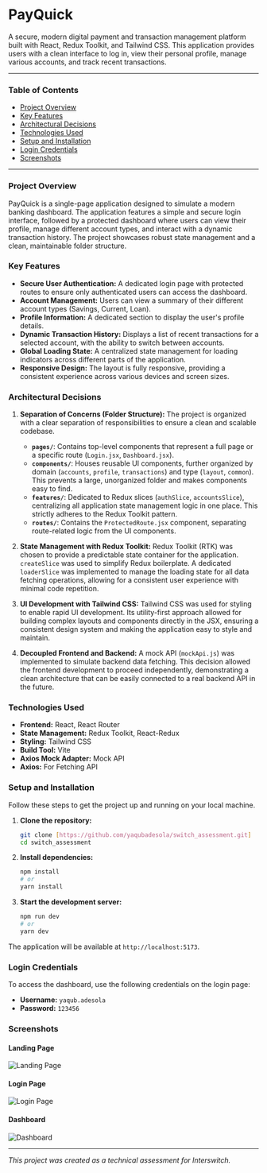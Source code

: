 # PayQuick

A secure, modern digital payment and transaction management platform built with React, Redux Toolkit, and Tailwind CSS. This application provides users with a clean interface to log in, view their personal profile, manage various accounts, and track recent transactions.

---

### Table of Contents

- [Project Overview](#project-overview)
- [Key Features](#key-features)
- [Architectural Decisions](#architectural-decisions)
- [Technologies Used](#technologies-used)
- [Setup and Installation](#setup-and-installation)
- [Login Credentials](#login-credentials)
- [Screenshots](#screenshots)

---

### Project Overview

PayQuick is a single-page application designed to simulate a modern banking dashboard. The application features a simple and secure login interface, followed by a protected dashboard where users can view their profile, manage different account types, and interact with a dynamic transaction history. The project showcases robust state management and a clean, maintainable folder structure.

### Key Features

- **Secure User Authentication:** A dedicated login page with protected routes to ensure only authenticated users can access the dashboard.
- **Account Management:** Users can view a summary of their different account types (Savings, Current, Loan).
- **Profile Information:** A dedicated section to display the user's profile details.
- **Dynamic Transaction History:** Displays a list of recent transactions for a selected account, with the ability to switch between accounts.
- **Global Loading State:** A centralized state management for loading indicators across different parts of the application.
- **Responsive Design:** The layout is fully responsive, providing a consistent experience across various devices and screen sizes.

### Architectural Decisions

1.  **Separation of Concerns (Folder Structure):**
    The project is organized with a clear separation of responsibilities to ensure a clean and scalable codebase.

    - **`pages/`**: Contains top-level components that represent a full page or a specific route (`Login.jsx`, `Dashboard.jsx`).
    - **`components/`**: Houses reusable UI components, further organized by domain (`accounts`, `profile`, `transactions`) and type (`layout`, `common`). This prevents a large, unorganized folder and makes components easy to find.
    - **`features/`**: Dedicated to Redux slices (`authSlice`, `accountsSlice`), centralizing all application state management logic in one place. This strictly adheres to the Redux Toolkit pattern.
    - **`routes/`**: Contains the `ProtectedRoute.jsx` component, separating route-related logic from the UI components.

2.  **State Management with Redux Toolkit:**
    Redux Toolkit (RTK) was chosen to provide a predictable state container for the application. `createSlice` was used to simplify Redux boilerplate. A dedicated `loaderSlice` was implemented to manage the loading state for all data fetching operations, allowing for a consistent user experience with minimal code repetition.

3.  **UI Development with Tailwind CSS:**
    Tailwind CSS was used for styling to enable rapid UI development. Its utility-first approach allowed for building complex layouts and components directly in the JSX, ensuring a consistent design system and making the application easy to style and maintain.

4.  **Decoupled Frontend and Backend:**
    A mock API (`mockApi.js`) was implemented to simulate backend data fetching. This decision allowed the frontend development to proceed independently, demonstrating a clean architecture that can be easily connected to a real backend API in the future.

### Technologies Used

- **Frontend:** React, React Router
- **State Management:** Redux Toolkit, React-Redux
- **Styling:** Tailwind CSS
- **Build Tool:** Vite
- **Axios Mock Adapter:** Mock API
- **Axios:** For Fetching API

### Setup and Installation

Follow these steps to get the project up and running on your local machine.

1.  **Clone the repository:**

    ```bash
    git clone [https://github.com/yaqubadesola/switch_assessment.git]
    cd switch_assessment
    ```

2.  **Install dependencies:**

    ```bash
    npm install
    # or
    yarn install
    ```

3.  **Start the development server:**
    ```bash
    npm run dev
    # or
    yarn dev
    ```

The application will be available at `http://localhost:5173`.

### Login Credentials

To access the dashboard, use the following credentials on the login page:

- **Username:** `yaqub.adesola`
- **Password:** `123456`

### Screenshots

#### Landing Page

![Landing Page](https://i.imgur.com/your-landing-page-image-url.png)

#### Login Page

![Login Page](https://i.imgur.com/your-login-page-image-url.png)

#### Dashboard

![Dashboard](https://i.imgur.com/your-dashboard-image-url.png)

---

_This project was created as a technical assessment for Interswitch._
